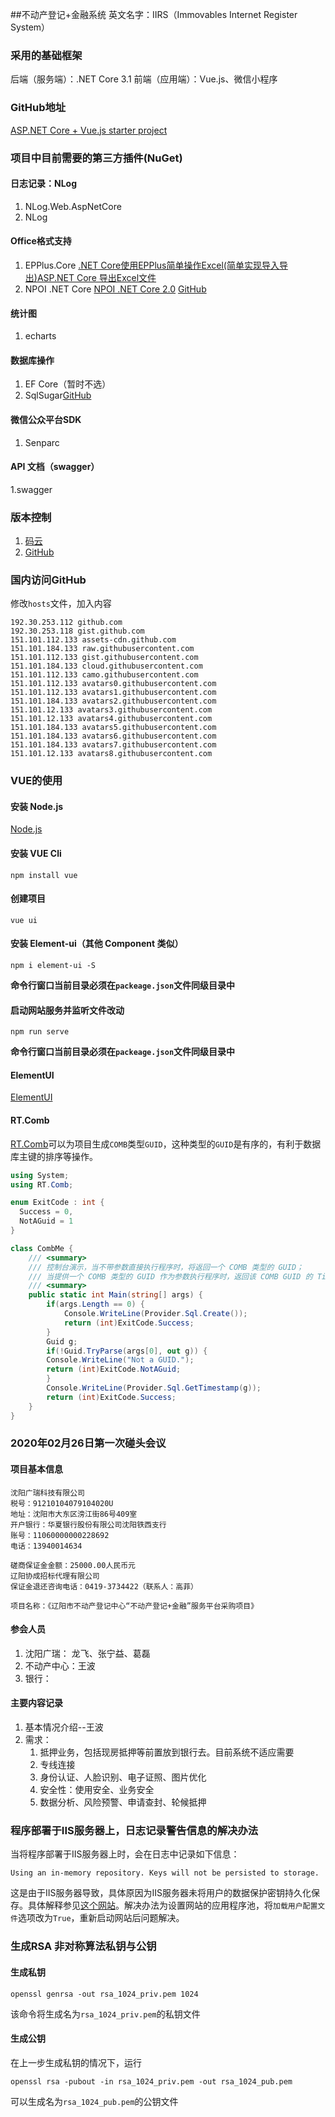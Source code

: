 ##不动产登记+金融系统
英文名字：IIRS（Immovables Internet Register System）

### 采用的基础框架
后端（服务端）：.NET Core 3.1
前端（应用端）：Vue.js、微信小程序

### GitHub地址
[ASP.NET Core + Vue.js starter project](https://github.com/SoftwareAteliers/asp-net-core-vue-starter)

### 项目中目前需要的第三方插件(NuGet)
#### 日志记录：NLog
1. NLog.Web.AspNetCore
2. NLog

#### Office格式支持
1. EPPlus.Core [.NET Core使用EPPlus简单操作Excel(简单实现导入导出)](https://www.cnblogs.com/qmhuang/p/8306176.html)[ASP.NET Core 导出Excel文件](https://blog.csdn.net/qq_34220236/article/details/80841529)
2. NPOI .NET Core [NPOI .NET Core 2.0](http://www.cnblogs.com/savorboard/p/netcore-npoi.html) [GitHub](https://github.com/dotnetcore/NPOI)

#### 统计图
1. echarts

#### 数据库操作
1. EF Core（暂时不选）
2. SqlSugar[GitHub](https://github.com/sunkaixuan/SqlSugar)

#### 微信公众平台SDK
1. Senparc

#### API 文档（swagger）
1.swagger

### 版本控制
1. [码云](https://gitee.com/)
2. [GitHub](https://github.com/)


### 国内访问GitHub
修改`hosts`文件，加入内容

```
192.30.253.112 github.com
192.30.253.118 gist.github.com
151.101.112.133 assets-cdn.github.com
151.101.184.133 raw.githubusercontent.com
151.101.112.133 gist.githubusercontent.com
151.101.184.133 cloud.githubusercontent.com
151.101.112.133 camo.githubusercontent.com
151.101.112.133 avatars0.githubusercontent.com
151.101.112.133 avatars1.githubusercontent.com
151.101.184.133 avatars2.githubusercontent.com
151.101.12.133 avatars3.githubusercontent.com
151.101.12.133 avatars4.githubusercontent.com
151.101.184.133 avatars5.githubusercontent.com
151.101.184.133 avatars6.githubusercontent.com
151.101.184.133 avatars7.githubusercontent.com
151.101.12.133 avatars8.githubusercontent.com
```

### VUE的使用

#### 安装 Node.js
[Node.js](https://nodejs.org/)

#### 安装 VUE Cli
```shell
npm install vue
```

#### 创建项目
```shell
vue ui
```
#### 安装 Element-ui（其他 Component 类似）
```shell
npm i element-ui -S
```

**命令行窗口当前目录必须在`packeage.json`文件同级目录中**

#### 启动网站服务并监听文件改动
```shell
npm run serve
```

**命令行窗口当前目录必须在`packeage.json`文件同级目录中**

#### ElementUI
[ElementUI](https://element.eleme.cn/#/)

#### RT.Comb
[RT.Comb](https://github.com/richardtallent/RT.Comb)可以为项目生成`COMB`类型`GUID`，这种类型的`GUID`是有序的，有利于数据库主键的排序等操作。

```cs
using System;
using RT.Comb;

enum ExitCode : int {
  Success = 0,
  NotAGuid = 1
}

class CombMe {
    /// <summary>
    /// 控制台演示，当不带参数直接执行程序时，将返回一个 COMB 类型的 GUID；
    /// 当提供一个 COMB 类型的 GUID 作为参数执行程序时，返回该 COMB GUID 的 Timestamp。
    /// <summary>
    public static int Main(string[] args) {
        if(args.Length == 0) {
            Console.WriteLine(Provider.Sql.Create());
    		return (int)ExitCode.Success;
        }
        Guid g;
        if(!Guid.TryParse(args[0], out g)) {
        Console.WriteLine("Not a GUID.");
        return (int)ExitCode.NotAGuid;
        }
        Console.WriteLine(Provider.Sql.GetTimestamp(g));
        return (int)ExitCode.Success;
    }
}
```

### 2020年02月26日第一次碰头会议
#### 项目基本信息
```
沈阳广瑞科技有限公司 
税号：91210104079104020U
地址：沈阳市大东区滂江街86号409室
开户银行：华夏银行股份有限公司沈阳铁西支行
账号：11060000000228692
电话：13940014634

磋商保证金金额：25000.00人民币元
辽阳协成招标代理有限公司
保证金退还咨询电话：0419-3734422（联系人：高菲）

项目名称：《辽阳市不动产登记中心“不动产登记+金融”服务平台采购项目》
```
#### 参会人员
1. 沈阳广瑞： 龙飞、张宁益、葛磊
2. 不动产中心：王波
3. 银行：

#### 主要内容记录
1. 基本情况介绍--王波
2. 需求：
    1. 抵押业务，包括现房抵押等前置放到银行去。目前系统不适应需要
    2. 专线连接
    3. 身份认证、人脸识别、电子证照、图片优化
    4. 安全性：使用安全、业务安全
    5. 数据分析、风险预警、申请查封、轮候抵押

### 程序部署于IIS服务器上，日志记录警告信息的解决办法
当将程序部署于IIS服务器上时，会在日志中记录如下信息：
```
Using an in-memory repository. Keys will not be persisted to storage.
```
这是由于IIS服务器导致，具体原因为IIS服务器未将用户的数据保护密钥持久化保存。具体解释参见[这个网站](https://cypressnorth.com/programming/solved-using-memory-repository-keys-will-not-persisted-storage-asp-net-core-iis/)。解决办法为设置网站的应用程序池，将`加载用户配置文件`选项改为`True`，重新启动网站后问题解决。

### 生成RSA 非对称算法私钥与公钥
#### 生成私钥
```shell
openssl genrsa -out rsa_1024_priv.pem 1024
```
该命令将生成名为`rsa_1024_priv.pem`的私钥文件
#### 生成公钥
在上一步生成私钥的情况下，运行
```shell
openssl rsa -pubout -in rsa_1024_priv.pem -out rsa_1024_pub.pem
```
可以生成名为`rsa_1024_pub.pem`的公钥文件